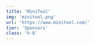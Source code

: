 ```yaml
---
title: 'MiniTool'
img: 'minitool.png'
url: 'https://www.minitool.com/'
tier: 'Sponsors'
class: 'h-8'
---
```

